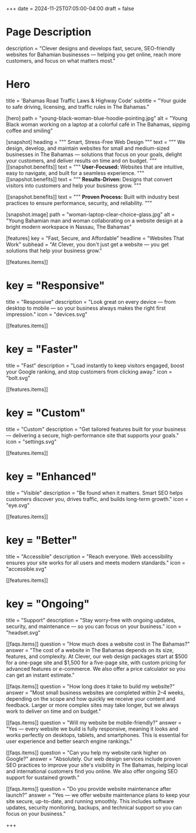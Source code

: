 +++
date = 2024-11-25T07:05:00-04:00
draft = false

# Page Description
description = "Clever designs and develops fast, secure, SEO-friendly websites for Bahamian businesses — helping you get online, reach more customers, and focus on what matters most."

# Hero
title = 'Bahamas Road Traffic Laws & Highway Code'
subtitle = "Your guide to safe driving, licensing, and traffic rules in The Bahamas."


[hero]
path = "young-black-woman-blue-hoodie-pointing.jpg"
alt = "Young Black woman working on a laptop at a colorful café in The Bahamas, sipping coffee and smiling"


[snapshot]
heading = """
Smart, Stress-Free Web Design
"""
text = """
We design, develop, and maintain websites for small and medium-sized businesses in The Bahamas — solutions that focus on your goals, delight your customers, and deliver results on time and on budget.
"""
[[snapshot.benefits]]
text = """
**User-Focused:** Websites that are intuitive, easy to navigate, and built for a seamless experience.
"""
[[snapshot.benefits]]
text = """
**Results-Driven:** Designs that convert visitors into customers and help your business grow.
"""

[[snapshot.benefits]]
text = """
**Proven Process:** Built with industry best practices to ensure performance, security, and reliability.
"""

[snapshot.image]
path = "woman-laptop-clear-choice-glass.jpg"
alt = "Young Bahamian man and woman collaborating on a website design at a bright modern workspace in Nassau, The Bahamas"


[features]
key = "Fast, Secure, and Affordable"
headline = "Websites That Work"
subhead  = "At Clever, you don't just get a website — you get solutions that help your business grow."

[[features.items]]
# key = "Responsive"
title = "Responsive"
description = "Look great on every device — from desktop to mobile — so your business always makes the right first impression."
icon = "devices.svg"

[[features.items]]
# key = "Faster"
title = "Fast"
description = "Load instantly to keep visitors engaged, boost your Google ranking, and stop customers from clicking away."
icon = "bolt.svg"

[[features.items]]
# key = "Custom"
title = "Custom"
description = "Get tailored features built for your business — delivering a secure, high-performance site that supports your goals."
icon = "settings.svg"

[[features.items]]
# key = "Enhanced"
title = "Visible"
description = "Be found when it matters. Smart SEO helps customers discover you, drives traffic, and builds long-term growth."
icon = "eye.svg"


[[features.items]]
# key = "Better"
title = "Accessible"
description = "Reach everyone. Web accessibility ensures your site works for all users and meets modern standards."
icon = "accessible.svg"


[[features.items]]
# key = "Ongoing"
title = "Support"
description = "Stay worry-free with ongoing updates, security, and maintenance — so you can focus on your business."
icon = "headset.svg"

[[faqs.items]]
question = "How much does a website cost in The Bahamas?"
answer = "The cost of a website in The Bahamas depends on its size, features, and complexity. At Clever, our web design packages start at $500 for a one-page site and $1,500 for a five-page site, with custom pricing for advanced features or e-commerce. We also offer a price calculator so you can get an instant estimate."

[[faqs.items]]
question = "How long does it take to build my website?"
answer = "Most small business websites are completed within 2–4 weeks, depending on the scope and how quickly we receive your content and feedback. Larger or more complex sites may take longer, but we always work to deliver on time and on budget."

[[faqs.items]]
question = "Will my website be mobile-friendly?"
answer = "Yes — every website we build is fully responsive, meaning it looks and works perfectly on desktops, tablets, and smartphones. This is essential for user experience and better search engine rankings."

[[faqs.items]]
question = "Can you help my website rank higher on Google?"
answer = "Absolutely. Our web design services include proven SEO practices to improve your site's visibility in The Bahamas, helping local and international customers find you online. We also offer ongoing SEO support for sustained growth."

[[faqs.items]]
question = "Do you provide website maintenance after launch?"
answer = "Yes — we offer website maintenance plans to keep your site secure, up-to-date, and running smoothly. This includes software updates, security monitoring, backups, and technical support so you can focus on your business."


+++

